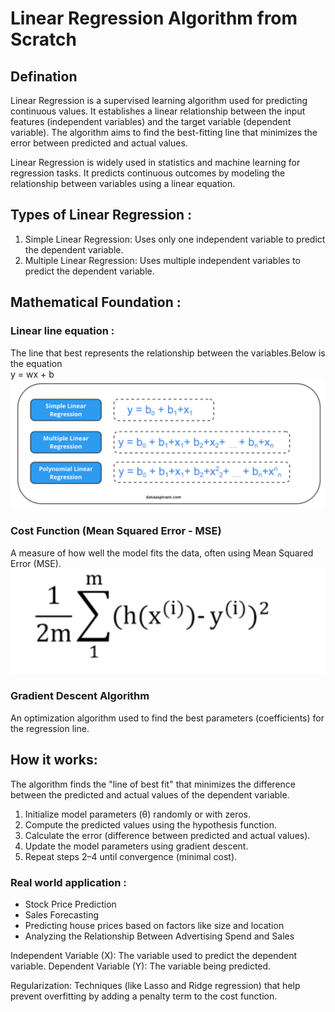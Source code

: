 # Linear Regression Algorithm from Scratch

## Defination
Linear Regression is a supervised learning algorithm used for predicting continuous values. It establishes a linear relationship between the input features (independent variables) and the target variable (dependent variable). The algorithm aims to find the best-fitting line that minimizes the error between predicted and actual values.

Linear Regression is widely used in statistics and machine learning for regression tasks. It predicts continuous outcomes by modeling the relationship between variables using a linear equation.



## Types of Linear Regression :
1. Simple Linear Regression: Uses only one independent variable to predict the dependent variable. 
2. Multiple Linear Regression: Uses multiple independent variables to predict the dependent variable. 





## Mathematical Foundation :
### Linear line equation :
The line that best represents the relationship between the variables.Below is the equation  
y = wx + b
![alt text](image.png)

### Cost Function (Mean Squared Error - MSE)
A measure of how well the model fits the data, often using Mean Squared Error (MSE).
![alt text](image-1.png)

### Gradient Descent Algorithm
An optimization algorithm used to find the best parameters (coefficients) for the regression line. 


## How it works: 
The algorithm finds the "line of best fit" that minimizes the difference between the predicted and actual values of the dependent variable. 

1. Initialize model parameters (θ) randomly or with zeros.
2. Compute the predicted values using the hypothesis function.
3. Calculate the error (difference between predicted and actual values).
4. Update the model parameters using gradient descent.
5. Repeat steps 2–4 until convergence (minimal cost).



### Real world application :
   * Stock Price Prediction
   * Sales Forecasting
   * Predicting house prices based on factors like size and location
   * Analyzing the Relationship Between Advertising Spend and Sales
    

Independent Variable (X): The variable used to predict the dependent variable. 
Dependent Variable (Y): The variable being predicted. 

Regularization: Techniques (like Lasso and Ridge regression) that help prevent overfitting by adding a penalty term to the cost function.
